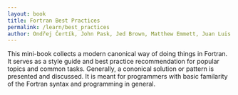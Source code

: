 ```yaml
---
layout: book
title: Fortran Best Practices
permalink: /learn/best_practices
author: Ondřej Čertík, John Pask, Jed Brown, Matthew Emmett, Juan Luis Cano Rodríguez, Neil Carlson, Andrea Vigliotti, Pierre Haessig, Vincent Magnin, Sebastian Ehlert, Jeremie Vandenplas
---
```


This mini-book collects a modern canonical way of doing things in Fortran.
It serves as a style guide and best practice recommendation for popular topics
and common tasks. Generally, a cononical solution or pattern is presented and
discussed. It is meant for programmers with basic familarity of the Fortran syntax
and programming in general.
